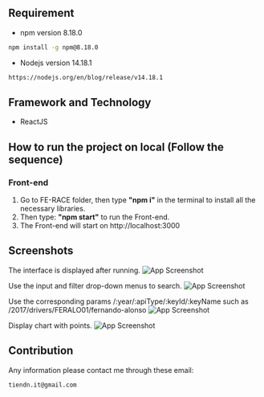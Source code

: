 ## Requirement
- npm version 8.18.0
```sh
npm install -g npm@8.18.0
```
- Nodejs version 14.18.1
```sh
https://nodejs.org/en/blog/release/v14.18.1
```
## Framework and Technology
- ReactJS

## How to run the project on local (Follow the sequence)
### Front-end 
1. Go to FE-RACE folder, then type **"npm i"** in the terminal to install all the necessary libraries.
2. Then type: **"npm start"** to run the Front-end.
3. The Front-end will start on http://localhost:3000
## Screenshots
The interface is displayed after running.
![App Screenshot](https://drive.google.com/uc?id=1IkaOXGdOEZidm2C4lusSbA2Yxux2gpD8)

Use the input and filter drop-down menus to search.
![App Screenshot](https://drive.google.com/uc?id=1Tljvj1BBuGVPVBjvUTTeyeqhi7D36Srh)

Use the corresponding params /:year/:apiType/:keyId/:keyName such as /2017/drivers/FERALO01/fernando-alonso
![App Screenshot](https://drive.google.com/uc?id=1ETJwx-6YKBz0jwGLKP_Yj9ND2206IORr)

Display chart with points.
![App Screenshot](https://drive.google.com/uc?id=15KBviKlxqwf8tXyByXrlGueyzqUTpCd1)

## Contribution
Any information please contact me through these email: 
```sh
tiendn.it@gmail.com
``` 
